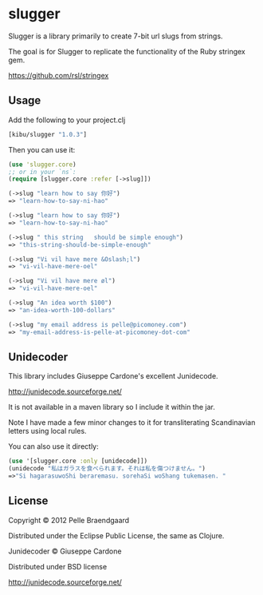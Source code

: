 # slugger

Slugger is a library primarily to create 7-bit url slugs from strings.

The goal is for Slugger to replicate the functionality of the Ruby stringex gem.

https://github.com/rsl/stringex

## Usage

Add the following to your project.clj

```clojure
[kibu/slugger "1.0.3"]
```

Then you can use it:

```clojure
(use 'slugger.core)
;; or in your `ns`:
(require [slugger.core :refer [->slug]])

(->slug "learn how to say 你好")
=> "learn-how-to-say-ni-hao"

(->slug "learn how to say 你好")
=> "learn-how-to-say-ni-hao"

(->slug " this string   should be simple enough")
=> "this-string-should-be-simple-enough"

(->slug "Vi vil have mere &Oslash;l")
=> "vi-vil-have-mere-oel"

(->slug "Vi vil have mere øl")
=> "vi-vil-have-mere-oel"

(->slug "An idea worth $100")
=> "an-idea-worth-100-dollars"

(->slug "my email address is pelle@picomoney.com")
=> "my-email-address-is-pelle-at-picomoney-dot-com"
```

## Unidecoder

This library includes Giuseppe Cardone's excellent Junidecode.

http://junidecode.sourceforge.net/

It is not available in a maven library so I include it within the jar.

Note I have made a few minor changes to it for transliterating Scandinavian letters using local rules.

You can also use it directly:

```clojure
(use '[slugger.core :only [unidecode]])
(unidecode "私はガラスを食べられます。それは私を傷つけません。")
=>"Si hagarasuwoShi beraremasu. sorehaSi woShang tukemasen. "
```

## License

Copyright © 2012 Pelle Braendgaard

Distributed under the Eclipse Public License, the same as Clojure.

Junidecoder © Giuseppe Cardone

Distributed under BSD license

http://junidecode.sourceforge.net/
